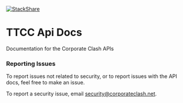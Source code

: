 [![StackShare](https://img.shields.io/badge/tech-stack-0690fa.svg?style=flat)](https://stackshare.io/corporate-clash/corporate-clash-website)

# TTCC Api Docs
Documentation for the Corporate Clash APIs

### Reporting Issues

To report issues not related to security, or to report issues with the API docs, feel free to make an issue.

To report a security issue, email [security@corporateclash.net](mailto:security@corporateclash.net).

